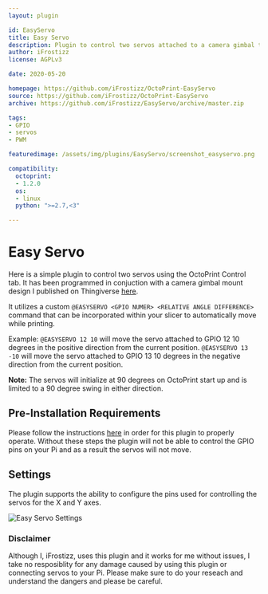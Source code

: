 ```yaml
---
layout: plugin

id: EasyServo
title: Easy Servo
description: Plugin to control two servos attached to a camera gimbal to control motion.
author: iFrostizz
license: AGPLv3

date: 2020-05-20

homepage: https://github.com/iFrostizz/OctoPrint-EasyServo
source: https://github.com/iFrostizz/OctoPrint-EasyServo
archive: https://github.com/iFrostizz/EasyServo/archive/master.zip

tags:
- GPIO
- servos
- PWM

featuredimage: /assets/img/plugins/EasyServo/screenshot_easyservo.png

compatibility:
  octoprint:
  - 1.2.0
  os:
  - linux
  python: ">=2.7,<3"

---
```


# Easy Servo

Here is a simple plugin to control two servos using the OctoPrint Control tab. It has been programmed in conjuction with a camera gimbal mount design I published on Thingiverse [here](https://www.thingiverse.com/).

It utilizes a custom `@EASYSERVO <GPIO NUMER> <RELATIVE ANGLE DIFFERENCE>` command that can be incorporated within your slicer to automatically move while printing. 

Example: `@EASYSERVO 12 10` will move the servo attached to GPIO 12 10 degrees in the positive direction from the current position. `@EASYSERVO 13 -10` will move the servo attached to GPIO 13 10 degrees in the negative direction from the current position. 

**Note:** The servos will initialize at 90 degrees on OctoPrint start up and is limited to a 90 degree swing in either direction.

## Pre-Installation Requirements

Please follow the instructions [here](https://github.com/jneilliii/OctoPrint-EasyServo#pre-installation-requirements) in order for this plugin to properly operate. Without these steps the plugin will not be able to control the GPIO pins on your Pi and as a result the servos will not move.

## Settings

The plugin supports the ability to configure the pins used for controlling the servos for the X and Y axes.

![Easy Servo Settings](/assets/img/plugins/EasyServo/screenshot_settings_easyservo.png)

### Disclaimer

Although I, iFrostizz, uses this plugin and it works for me without issues, I take no resposiblity for any damage caused by using this plugin or connecting servos to your Pi. Please make sure to do your reseach and understand the dangers and please be careful.


